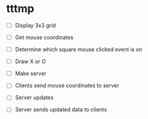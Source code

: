 # tttmp
- [ ] Display 3x3 grid
- [ ] Get mouse coordinates
- [ ] Determine which square mouse clicked event is on
- [ ] Draw X or O

- [ ] Make server
- [ ] Clients send mouse coordinates to server
- [ ] Server updates
- [ ] Server sends updated data to clients